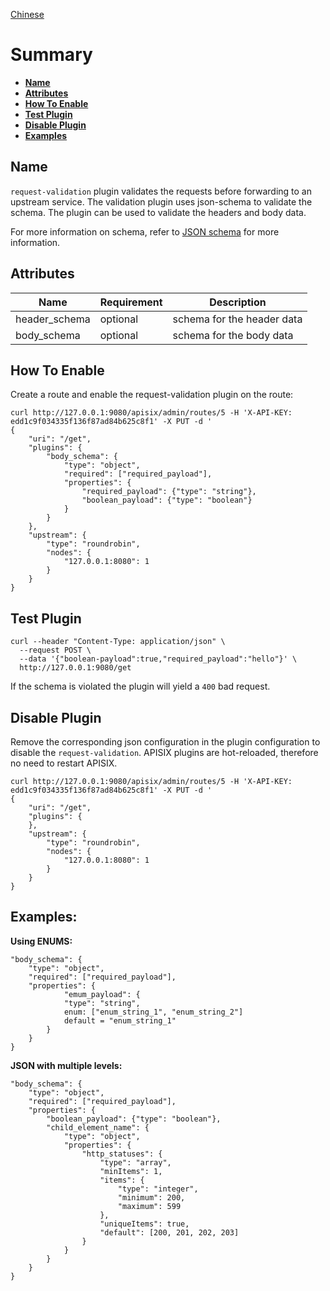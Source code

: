 <!--
#
# Licensed to the Apache Software Foundation (ASF) under one or more
# contributor license agreements.  See the NOTICE file distributed with
# this work for additional information regarding copyright ownership.
# The ASF licenses this file to You under the Apache License, Version 2.0
# (the "License"); you may not use this file except in compliance with
# the License.  You may obtain a copy of the License at
#
#     http://www.apache.org/licenses/LICENSE-2.0
#
# Unless required by applicable law or agreed to in writing, software
# distributed under the License is distributed on an "AS IS" BASIS,
# WITHOUT WARRANTIES OR CONDITIONS OF ANY KIND, either express or implied.
# See the License for the specific language governing permissions and
# limitations under the License.
#
-->

[Chinese](request-validation-cn.md)

# Summary
- [**Name**](#name)
- [**Attributes**](#attributes)
- [**How To Enable**](#how-to-enable)
- [**Test Plugin**](#test-plugin)
- [**Disable Plugin**](#disable-plugin)
- [**Examples**](#examples)


## Name

`request-validation` plugin validates the requests before forwarding to an upstream service. The validation plugin uses
json-schema to validate the schema. The plugin can be used to validate the headers and body data.

For more information on schema, refer to [JSON schema](https://github.com/api7/jsonschema) for more information.

## Attributes

|Name           |Requirement    |Description|
|---------      |--------       |-----------|
| header_schema |optional       |schema for the header data|
| body_schema   |optional       |schema for the body data|

## How To Enable

Create a route and enable the request-validation plugin on the route:

```shell
curl http://127.0.0.1:9080/apisix/admin/routes/5 -H 'X-API-KEY: edd1c9f034335f136f87ad84b625c8f1' -X PUT -d '
{
    "uri": "/get",
    "plugins": {
        "body_schema": {
            "type": "object",
            "required": ["required_payload"],
            "properties": {
                "required_payload": {"type": "string"},
                "boolean_payload": {"type": "boolean"}
            }
        }
    },
    "upstream": {
    	"type": "roundrobin",
    	"nodes": {
        	"127.0.0.1:8080": 1
    	}
    }
}
```

## Test Plugin

```shell
curl --header "Content-Type: application/json" \
  --request POST \
  --data '{"boolean-payload":true,"required_payload":"hello"}' \
  http://127.0.0.1:9080/get
```

If the schema is violated the plugin will yield a `400` bad request.

## Disable Plugin

Remove the corresponding json configuration in the plugin configuration to disable the `request-validation`.
APISIX plugins are hot-reloaded, therefore no need to restart APISIX.

```shell
curl http://127.0.0.1:9080/apisix/admin/routes/5 -H 'X-API-KEY: edd1c9f034335f136f87ad84b625c8f1' -X PUT -d '
{
    "uri": "/get",
    "plugins": {
    },
    "upstream": {
    	"type": "roundrobin",
    	"nodes": {
        	"127.0.0.1:8080": 1
    	}
    }
}
```


## Examples:

**Using ENUMS:**

```shell
"body_schema": {
    "type": "object",
    "required": ["required_payload"],
    "properties": {
            "emum_payload": {
            "type": "string",
            enum: ["enum_string_1", "enum_string_2"]
            default = "enum_string_1"
        }
    }
}
```


**JSON with multiple levels:**

```shell
"body_schema": {
    "type": "object",
    "required": ["required_payload"],
    "properties": {
        "boolean_payload": {"type": "boolean"},
        "child_element_name": {
            "type": "object",
            "properties": {
                "http_statuses": {
                    "type": "array",
                    "minItems": 1,
                    "items": {
                        "type": "integer",
                        "minimum": 200,
                        "maximum": 599
                    },
                    "uniqueItems": true,
                    "default": [200, 201, 202, 203]
                }
            }
        }
    }
}
```
